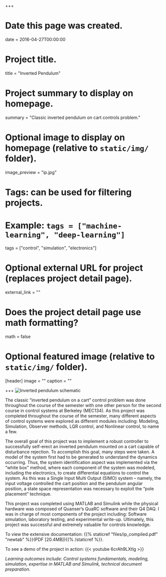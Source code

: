 +++
# Date this page was created.
date = 2016-04-27T00:00:00

# Project title.
title = "Inverted Pendulum"

# Project summary to display on homepage.
summary = "Classic inverted pendulum on cart controls problem."

# Optional image to display on homepage (relative to `static/img/` folder).
image_preview = "ip.jpg"

# Tags: can be used for filtering projects.
# Example: `tags = ["machine-learning", "deep-learning"]`
tags = ["control", "simulation", "electronics"]

# Optional external URL for project (replaces project detail page).
external_link = ""

# Does the project detail page use math formatting?
math = false

# Optional featured image (relative to `static/img/` folder).
[header]
image = ""
caption = ""

+++
![Inverted pendulum schematic](/img/ip.jpg)

The classic “inverted pendulum on a cart” control problem was done throughout the course of the semester with one other person for the second course in control systems at Berkeley (MEC134). As this project was completed throughout the course of the semester, many different aspects of control systems were explored as different modules including: Modeling, Simulation, Observer methods, LQR control, and Nonlinear control, to name a few.

The overall goal of this project was to implement a robust controller to successfully self-erect an inverted pendulum mounted on a cart capable of disturbance rejection. To accomplish this goal, many steps were taken. A model of the system first had to be generated to understand the dynamics occurring. Thus, the system identification aspect was implemented via the “white box” method, where each component of the system was modeled, including the electronics, to create differential equations to control the system. As this was a Single Input Multi Output (SIMO) system – namely, the input voltage controlled the cart position and the pendulum angular position, a state space representation was necessary to exploit the “pole placement” technique.

This project was completed using MATLAB and Simulink while the physical hardware was composed of Quanser’s QuaRC software and their Q4 DAQ. I was in charge of most components of the project including: Software simulation, laboratory testing, and experimental write-up. Ultimately, this project was successful and extremely valuable for controls knowledge.

To view the extensive documentation: {{% staticref "files/ip_compiled.pdf" "newtab" %}}(PDF [20.4MB]){{% /staticref %}}.

To see a demo of the project in action: {{< youtube 6crAh9LXtlg >}}

*Learning outcomes include: Control systems fundamentals, modeling, simulation, expertise in MATLAB and Simulink, technical document preparation.*

